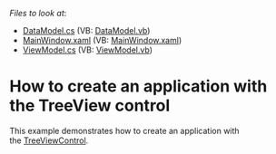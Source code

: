 <!-- default file list -->
*Files to look at*:

* [DataModel.cs](./CS/TreeViewGettingStarted/DataModel.cs) (VB: [DataModel.vb](./VB/TreeViewGettingStarted/DataModel.vb))
* [MainWindow.xaml](./CS/TreeViewGettingStarted/MainWindow.xaml) (VB: [MainWindow.xaml](./VB/TreeViewGettingStarted/MainWindow.xaml))
* [ViewModel.cs](./CS/TreeViewGettingStarted/ViewModel.cs) (VB: [ViewModel.vb](./VB/TreeViewGettingStarted/ViewModel.vb))
<!-- default file list end -->

# How to create an application with the TreeView control

This example demonstrates how to create an application with the <a href="https://docs.devexpress.com/WPF/402116/controls-and-libraries/navigation-controls/treeview?v=20.2">TreeViewControl</a>.
